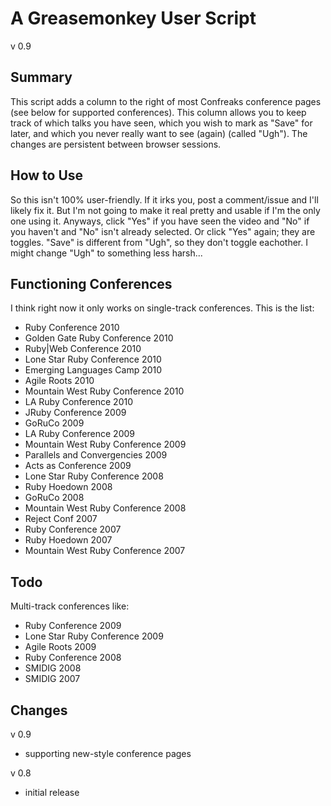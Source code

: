 A Greasemonkey User Script
==========================
v 0.9

Summary
-------
This script adds a column to the right of most Confreaks conference pages (see below for supported conferences). This column allows you to keep track of which talks you have seen, which you wish to mark as "Save" for later, and which you never really want to see (again) (called "Ugh"). The changes are persistent between browser sessions.

How to Use
----------
So this isn't 100% user-friendly. If it irks you, post a comment/issue and I'll likely fix it. But I'm not going to make it real pretty and usable if I'm the only one using it. Anyways, click "Yes" if you have seen the video and "No" if you haven't and "No" isn't already selected. Or click "Yes" again; they are toggles. "Save" is different from "Ugh", so they don't toggle eachother. I might change "Ugh" to something less harsh...

Functioning Conferences
-----------------------
I think right now it only works on single-track conferences. This is the list:

+ Ruby Conference 2010
+ Golden Gate Ruby Conference 2010
+ Ruby|Web Conference 2010
+ Lone Star Ruby Conference 2010
+ Emerging Languages Camp 2010
+ Agile Roots 2010
+ Mountain West Ruby Conference 2010
+ LA Ruby Conference 2010
+ JRuby Conference 2009
+ GoRuCo 2009
+ LA Ruby Conference 2009
+ Mountain West Ruby Conference 2009
+ Parallels and Convergencies 2009
+ Acts as Conference 2009
+ Lone Star Ruby Conference 2008
+ Ruby Hoedown 2008
+ GoRuCo 2008
+ Mountain West Ruby Conference 2008
+ Reject Conf 2007
+ Ruby Conference 2007
+ Ruby Hoedown 2007
+ Mountain West Ruby Conference 2007

Todo
----

Multi-track conferences like:

+ Ruby Conference 2009
+ Lone Star Ruby Conference 2009
+ Agile Roots 2009
+ Ruby Conference 2008
+ SMIDIG 2008
+ SMIDIG 2007

Changes
-------

v 0.9

+ supporting new-style conference pages

v 0.8

+ initial release